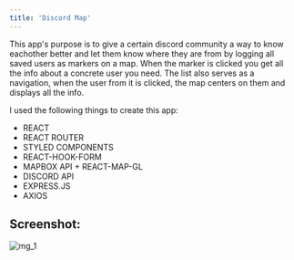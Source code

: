 ```yaml
---
title: 'Discord Map'
---
```


This app's purpose is to give a certain discord community a way to know eachother better
and let them know where they are from by logging all saved users as markers on a map.
When the marker is clicked you get all the info about a concrete user you need.
The list also serves as a navigation, when the user from it is clicked, the map
centers on them and displays all the info.

I used the following things to create this app:

- REACT
- REACT ROUTER
- STYLED COMPONENTS
- REACT-HOOK-FORM
- MAPBOX API + REACT-MAP-GL
- DISCORD API
- EXPRESS.JS
- AXIOS

## Screenshot:

![mg_1](https://user-images.githubusercontent.com/45129985/229355416-9f2ab250-4df1-4b67-a531-07595a8f6f2f.jpg)
